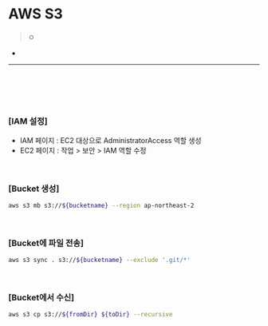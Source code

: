 # AWS S3
> ㅇ
* 

<hr>
<br>

##
####

<br>

### [IAM 설정]
* IAM 페이지 : EC2 대상으로 AdministratorAccess 역할 생성
* EC2 페이지 : 작업 > 보안 > IAM 역할 수정

<br>

### [Bucket 생성]
```bash
aws s3 mb s3://${bucketname} --region ap-northeast-2
```

<br>

### [Bucket에 파일 전송]
```bash
aws s3 sync . s3://${bucketname} --exclude '.git/*'
```

<br>

### [Bucket에서 수신]
```bash
aws s3 cp s3://${fromDir} ${toDir} --recursive
```
